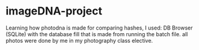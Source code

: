 # imageDNA-project
Learning how photodna is made
for comparing hashes, I used: DB Browser (SQLite) with the database fill that is made from running the batch file.
all photos were done by me in my photography class elective. 
